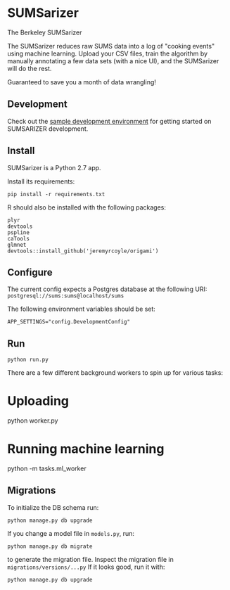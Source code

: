 SUMSarizer
===

The Berkeley SUMSarizer

The SUMSarizer reduces raw SUMS data into a log of "cooking events" using machine learning. Upload your CSV files, train the algorithm by manually annotating a few data sets (with a nice UI), and the SUMSarizer will do the rest.

Guaranteed to save you a month of data wrangling!

Development
---

Check out the [sample development environment](https://github.com/SUMSarizer/develop) for getting started on SUMSARIZER development.

Install
---

SUMSarizer is a Python 2.7 app.

Install its requirements:

    pip install -r requirements.txt

R should also be installed with the following packages:

    plyr
    devtools
    pspline
    caTools
    glmnet
    devtools::install_github('jeremyrcoyle/origami')

Configure
---

The current config expects a Postgres database at the following URI: `postgresql://sums:sums@localhost/sums`

The following environment variables should be set:

    APP_SETTINGS="config.DevelopmentConfig"

Run
---

	python run.py

There are a few different background workers to spin up for various tasks:

  # Uploading
  python worker.py

  # Running machine learning
  python -m tasks.ml_worker

Migrations
---

To initialize the DB schema run:

	python manage.py db upgrade

If you change a model file in `models.py`, run:

	python manage.py db migrate

to generate the migration file. Inspect the migration file in `migrations/versions/...py` If it looks good, run it with:

	python manage.py db upgrade

